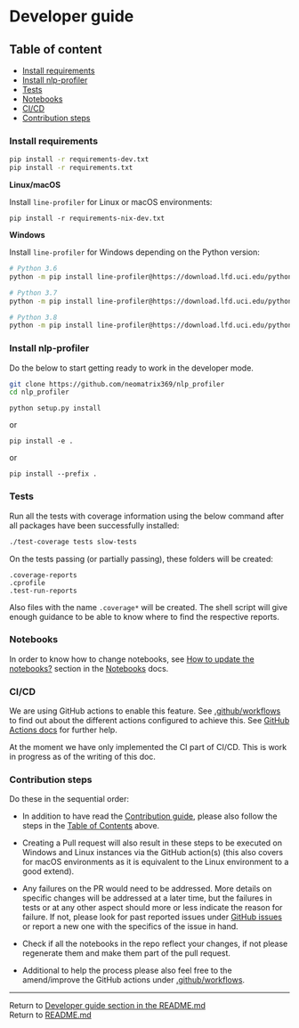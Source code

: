 # Developer guide

## Table of content
- [Install requirements](#install-requirements)
- [Install nlp-profiler](#install-nlp-profiler)
- [Tests](#tests)
- [Notebooks](#notebooks)
- [CI/CD](#ci-cd)
- [Contribution steps](#contribution-steps)

### Install requirements

```bash
pip install -r requirements-dev.txt
pip install -r requirements.txt

```

**Linux/macOS**

Install `line-profiler` for Linux or macOS environments:

```
pip install -r requirements-nix-dev.txt
```

**Windows**

Install `line-profiler` for Windows depending on the Python version:

```bash
# Python 3.6
python -m pip install line-profiler@https://download.lfd.uci.edu/pythonlibs/x2tqcw5k/line_profiler-3.0.2-cp36-cp36m-win_amd64.whl

# Python 3.7
python -m pip install line-profiler@https://download.lfd.uci.edu/pythonlibs/x2tqcw5k/line_profiler-3.0.2-cp37-cp37m-win_amd64.whl

# Python 3.8
python -m pip install line-profiler@https://download.lfd.uci.edu/pythonlibs/x2tqcw5k/line_profiler-3.0.2-cp38-cp38-win_amd64.whl
```

### Install nlp-profiler

Do the below to start getting ready to work in the developer mode.

```bash
git clone https://github.com/neomatrix369/nlp_profiler
cd nlp_profiler
```

```
python setup.py install
```
or 

```
pip install -e .
```

or 

```
pip install --prefix .
```


### Tests

Run all the tests with coverage information using the below command after all packages have been successfully installed:

```bash
./test-coverage tests slow-tests
```

On the tests passing (or partially passing), these folders will be created:

```
.coverage-reports
.cprofile
.test-run-reports
```

Also files with the name `.coverage*` will be created. The shell script will give enough guidance to be able to know where to find the respective reports.

### Notebooks

In order to know how to change notebooks, see [How to update the notebooks?](./notebooks/README.md#how-to-update-the-notebooks) section in the [Notebooks](./notebooks/README.md) docs.

### CI/CD

We are using GitHub actions to enable this feature. See [.github/workflows](.github/workflows) to find out about the different actions configured to achieve this. See [GitHub Actions docs](https://docs.github.com/en/free-pro-team@latest/actions) for further help.

At the moment we have only implemented the CI part of CI/CD. This is work in progress as of the writing of this doc.

### Contribution steps

Do these in the sequential order:

- In addition to have read the [Contribution guide](#CONTRIBUTING.md), please also follow the steps in the [Table of Contents](#table-of-content) above.

- Creating a Pull request will also result in these steps to be executed on Windows and Linux instances via the GitHub action(s) (this also covers for macOS environments as it is equivalent to the Linux environment to a good extend).

- Any failures on the PR would need to be addressed. More details on specific changes will be addressed at a later time, but the failures in tests or at any other aspect should more or less indicate the reason for failure. If not, please look for past reported issues under [GitHub issues](https://github.com/neomatrix369/nlp_profiler/issues) or report a new one with the specifics of the issue in hand.

- Check if all the notebooks in the repo reflect your changes, if not please regenerate them and make them part of the pull request.

- Additional to help the process please also feel free to the amend/improve the GitHub actions under [.github/workflows](.github/workflows).

---

Return to [Developer guide section in the README.md](README.md#developer-guide) <br>
Return to [README.md](README.md)
